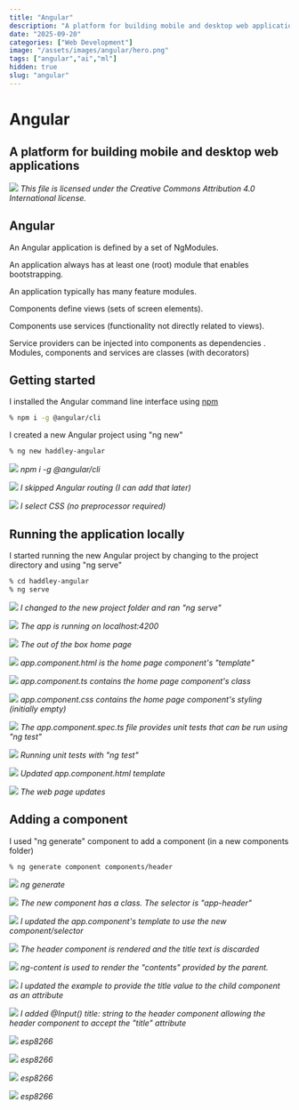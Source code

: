 ```yaml
---
title: "Angular"
description: "A platform for building mobile and desktop web applications"
date: "2025-09-20"
categories: ["Web Development"]
image: "/assets/images/angular/hero.png"
tags: ["angular","ai","ml"]
hidden: true
slug: "angular"
---
```


# Angular

## A platform for building mobile and desktop web applications

![](/assets/images/angular/angular-full-color-logo.svg)
*This file is licensed under the Creative Commons Attribution 4.0 International license.*


## Angular

An Angular application is defined by a set of NgModules. 

An application always has at least one (root) module that enables bootstrapping.

An application typically has many feature modules.

Components define views (sets of screen elements).

Components use services (functionality not directly related to views).

Service providers can be injected into components as dependencies
.
Modules, components and services are classes (with decorators)


## Getting started

I installed the Angular command line interface using [npm](npm.html)

```bash
% npm i -g @angular/cli
```

I created a new Angular project using "ng new"

```bash
% ng new haddley-angular
```

![](/assets/images/angular/screen-shot-2022-06-18-at-5.38.07-pm-1174x746.png)
*npm i -g @angular/cli*

![](/assets/images/angular/screen-shot-2022-06-18-at-5.39.27-pm-1178x738.png)
*I skipped Angular routing (I can add that later)*

![](/assets/images/angular/screen-shot-2022-06-18-at-5.39.54-pm-1172x746.png)
*I select CSS (no preprocessor required)*


## Running the application locally

I started running the new Angular project by changing to the project directory and  using "ng serve"

```bash
% cd haddley-angular
% ng serve
```

![](/assets/images/angular/screen-shot-2022-06-18-at-5.43.13-pm-1162x744.png)
*I changed to the new project folder and ran "ng serve"*

![](/assets/images/angular/screen-shot-2022-06-18-at-5.43.39-pm-1176x740.png)
*The app is running on localhost:4200*

![](/assets/images/angular/screen-shot-2022-06-18-at-5.44.14-pm-1836x1119.png)
*The out of the box home page*

![](/assets/images/angular/screen-shot-2022-06-18-at-5.47.55-pm-1836x862.png)
*app.component.html is the home page component's "template"*

![](/assets/images/angular/screen-shot-2022-06-18-at-5.49.06-pm-1836x853.png)
*app.component.ts contains the home page component's class*

![](/assets/images/angular/screen-shot-2022-06-18-at-5.49.27-pm-1836x858.png)
*app.component.css contains the home page component's styling (initially empty)*

![](/assets/images/angular/screen-shot-2022-06-18-at-5.49.18-pm-1836x863.png)
*The app.component.spec.ts file provides unit tests that can be run using "ng test"*

![](/assets/images/angular/screen-shot-2022-06-19-at-11.05.45-am-1836x749.png)
*Running unit tests with "ng test"*

![](/assets/images/angular/screen-shot-2022-06-18-at-5.53.50-pm-1836x854.png)
*Updated app.component.html template*

![](/assets/images/angular/screen-shot-2022-06-18-at-5.53.58-pm-1836x1117.png)
*The web page updates*


## Adding a component

I used "ng generate" component to add a component (in a new components folder)

```bash
% ng generate component components/header
```

![](/assets/images/angular/screen-shot-2022-06-18-at-5.55.46-pm-1836x855.png)
*ng generate*

![](/assets/images/angular/screen-shot-2022-06-18-at-5.56.41-pm-1836x855.png)
*The new component has a class. The selector is "app-header"*

![](/assets/images/angular/screen-shot-2022-06-18-at-5.57.15-pm-1836x856.png)
*I updated the app.component's template to use the new component/selector*

![](/assets/images/angular/screen-shot-2022-06-18-at-5.57.22-pm-1836x1117.png)
*The header component is rendered and the title text is discarded*

![](/assets/images/angular/screen-shot-2022-06-18-at-6.07.05-pm-1836x856.png)
*ng-content is used to render the "contents" provided by the parent.*

![](/assets/images/angular/screen-shot-2022-06-18-at-6.03.51-pm-1836x854.png)
*I updated the example to provide the title value to the child component as an attribute*

![](/assets/images/angular/screen-shot-2022-06-18-at-6.04.20-pm-1836x852.png)
*I added @Input() title: string to the header component allowing the header component to accept the "title" attribute*

![](/assets/images/angular/screen-shot-2021-03-06-at-9.28.36-pm-1596x894.png)
*esp8266*

![](/assets/images/angular/screen-shot-2021-03-06-at-9.28.36-pm-1596x894.png)
*esp8266*

![](/assets/images/angular/screen-shot-2021-03-06-at-9.28.36-pm-1596x894.png)
*esp8266*

![](/assets/images/angular/screen-shot-2021-03-06-at-9.28.36-pm-1596x894.png)
*esp8266*
